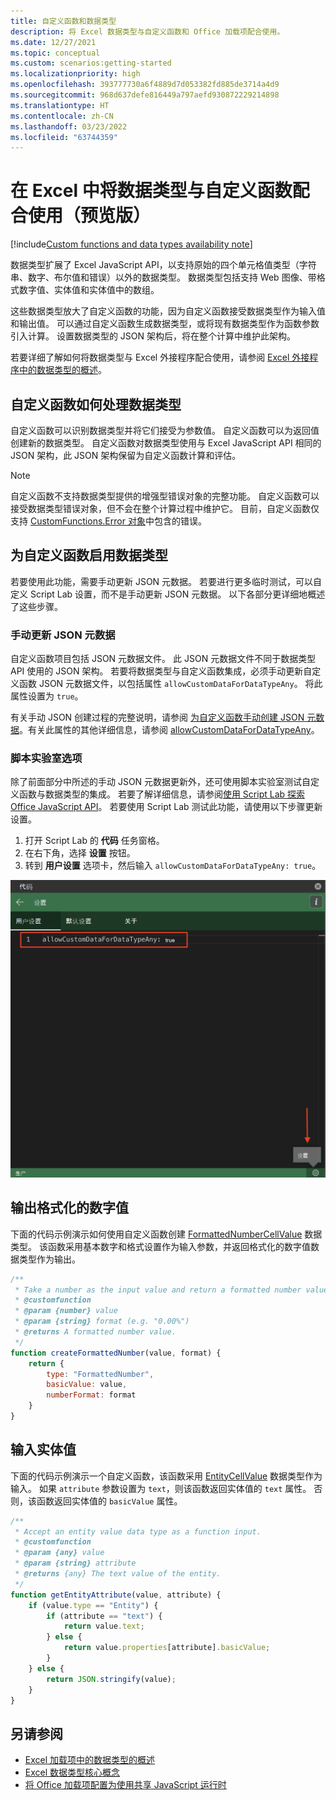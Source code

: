 ```yaml
---
title: 自定义函数和数据类型
description: 将 Excel 数据类型与自定义函数和 Office 加载项配合使用。
ms.date: 12/27/2021
ms.topic: conceptual
ms.custom: scenarios:getting-started
ms.localizationpriority: high
ms.openlocfilehash: 393777730a6f4889d7d053382fd885de3714a4d9
ms.sourcegitcommit: 968d637defe816449a797aefd930872229214898
ms.translationtype: HT
ms.contentlocale: zh-CN
ms.lasthandoff: 03/23/2022
ms.locfileid: "63744359"
---
```

# <a name="use-data-types-with-custom-functions-in-excel-preview"></a>在 Excel 中将数据类型与自定义函数配合使用（预览版）

[!include[Custom functions and data types availability note](../includes/excel-custom-functions-data-types-note.md)]

数据类型扩展了 Excel JavaScript API，以支持原始的四个单元格值类型（字符串、数字、布尔值和错误）以外的数据类型。 数据类型包括支持 Web 图像、带格式数字值、实体值和实体值中的数组。

这些数据类型放大了自定义函数的功能，因为自定义函数接受数据类型作为输入值和输出值。 可以通过自定义函数生成数据类型，或将现有数据类型作为函数参数引入计算。 设置数据类型的 JSON 架构后，将在整个计算中维护此架构。

若要详细了解如何将数据类型与 Excel 外接程序配合使用，请参阅 [Excel 外接程序中的数据类型的概述](excel-data-types-overview.md)。

## <a name="how-custom-functions-handle-data-types"></a>自定义函数如何处理数据类型

自定义函数可以识别数据类型并将它们接受为参数值。 自定义函数可以为返回值创建新的数据类型。 自定义函数对数据类型使用与 Excel JavaScript API 相同的 JSON 架构，此 JSON 架构保留为自定义函数计算和评估。

> [!NOTE]
> 自定义函数不支持数据类型提供的增强型错误对象的完整功能。 自定义函数可以接受数据类型错误对象，但不会在整个计算过程中维护它。 目前，自定义函数仅支持 [CustomFunctions.Error 对象](custom-functions-errors.md)中包含的错误。

## <a name="enable-data-types-for-custom-functions"></a>为自定义函数启用数据类型

若要使用此功能，需要手动更新 JSON 元数据。 若要进行更多临时测试，可以自定义 Script Lab 设置，而不是手动更新 JSON 元数据。 以下各部分更详细地概述了这些步骤。

### <a name="manually-update-json-metadata"></a>手动更新 JSON 元数据

自定义函数项目包括 JSON 元数据文件。 此 JSON 元数据文件不同于数据类型 API 使用的 JSON 架构。 若要将数据类型与自定义函数集成，必须手动更新自定义函数 JSON 元数据文件，以包括属性 `allowCustomDataForDataTypeAny`。 将此属性设置为 `true`。

有关手动 JSON 创建过程的完整说明，请参阅 [为自定义函数手动创建 JSON 元数据](custom-functions-json.md)。有关此属性的其他详细信息，请参阅 [allowCustomDataForDataTypeAny](custom-functions-json.md#allowcustomdatafordatatypeany-preview)。

### <a name="script-lab-option"></a>脚本实验室选项

除了前面部分中所述的手动 JSON 元数据更新外，还可使用脚本实验室测试自定义函数与数据类型的集成。 若要了解详细信息，请参阅[使用 Script Lab 探索 Office JavaScript API](../overview/explore-with-script-lab.md)。 若要使用 Script Lab 测试此功能，请使用以下步骤更新设置。

1. 打开 Script Lab 的 **代码** 任务窗格。
1. 在右下角，选择 **设置** 按钮。
1. 转到 **用户设置** 选项卡，然后输入 `allowCustomDataForDataTypeAny: true`。

![显示在 Script Lab 中为自定义函数启用数据类型的步骤的屏幕截图。](../images/custom-functions-script-lab-data-type.png)

## <a name="output-a-formatted-number-value"></a>输出格式化的数字值

下面的代码示例演示如何使用自定义函数创建 [FormattedNumberCellValue](/javascript/api/excel/excel.formattednumbercellvalue) 数据类型。 该函数采用基本数字和格式设置作为输入参数，并返回格式化的数字值数据类型作为输出。

```js
/**
 * Take a number as the input value and return a formatted number value as the output.
 * @customfunction
 * @param {number} value
 * @param {string} format (e.g. "0.00%")
 * @returns A formatted number value.
 */
function createFormattedNumber(value, format) {
    return {
        type: "FormattedNumber",
        basicValue: value,
        numberFormat: format
    }
}
```

## <a name="input-an-entity-value"></a>输入实体值

下面的代码示例演示一个自定义函数，该函数采用 [EntityCellValue](/javascript/api/excel/excel.entitycellvalue) 数据类型作为输入。 如果 `attribute` 参数设置为 `text`，则该函数返回实体值的 `text` 属性。 否则，该函数返回实体值的 `basicValue` 属性。

```js
/**
 * Accept an entity value data type as a function input.
 * @customfunction
 * @param {any} value
 * @param {string} attribute
 * @returns {any} The text value of the entity.
 */
function getEntityAttribute(value, attribute) {
    if (value.type == "Entity") {
        if (attribute == "text") {
            return value.text;
        } else {
            return value.properties[attribute].basicValue;
        }
    } else {
        return JSON.stringify(value);
    }
}
```

## <a name="see-also"></a>另请参阅

* [ Excel 加载项中的数据类型的概述](excel-data-types-overview.md)
* [Excel 数据类型核心概念](excel-data-types-concepts.md)
* [将 Office 加载项配置为使用共享 JavaScript 运行时](../develop/configure-your-add-in-to-use-a-shared-runtime.md)
